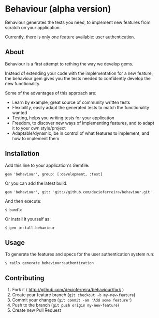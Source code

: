 # Behaviour (alpha version)

Behaviour generates the tests you need, to implement new features from scratch on your application.

Currently, there is only one feature available: user authentication.

## About

Behaviour is a first attempt to rething the way we develop gems.

Instead of extending your code with the implementation for a new feature, the behaviour gem gives you the tests needed to confidently develop the new functionality.

Some of the advantages of this approach are:

* Learn by example, great source of community written tests
* Flexibility, easily adapt the generated tests to match the functionality wanted
* Testing, helps you writing tests for your application
* Freedom, to discover new ways of implementing features, and to adapt it to your own style/project
* Adaptable/dynamic, be in control of what features to implement, and how to implement them

## Installation

Add this line to your application's Gemfile:

    gem 'behaviour', group: [:development, :test]

Or you can add the latest build:

    gem 'behaviour', git: 'git://github.com/decioferreira/behaviour.git'

And then execute:

    $ bundle

Or install it yourself as:

    $ gem install behaviour

## Usage

To generate the features and specs for the user authentication system run:

    $ rails generate behaviour:authentication

## Contributing

1. Fork it ( http://github.com/decioferreira/behaviour/fork )
2. Create your feature branch (`git checkout -b my-new-feature`)
3. Commit your changes (`git commit -am 'Add some feature'`)
4. Push to the branch (`git push origin my-new-feature`)
5. Create new Pull Request

